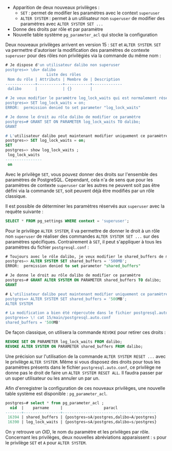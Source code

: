 <!--
Les commits sur ce sujet sont :

* https://git.postgresql.org/gitweb/?p=postgresql.git;a=commit;h=a0ffa885e478f5eeacc4e250e35ce25a4740c487 

Discussion

* https://gitlab.dalibo.info/formation/workshops/-/issues/162

-->

<div class="slide-content">

* Apparition de deux nouveaux privilèges :
  + `SET` : permet de modifier les paramètres avec le context `superuser`
  + `ALTER SYSTEM` : permet à un utilisateur non `superuser` de modifier des paramètres avec `ALTER SYSTEM SET ...`
* Donne des droits par rôle et par paramètre
* Nouvelle table système `pg_parameter_acl` qui stocke la configuration 

</div>

<div class="notes">

Deux nouveaux privilèges arrivent en version 15 : `SET` et `ALTER SYSTEM`. `SET` va permettre d'autoriser la modification 
des paramètres de contexte `superuser` pour des rôles non privilégiés via la commande du même nom :

```sql
# Je dispose d'un utilisateur dalibo non superuser
postgres=> \du+ dalibo
                  Liste des rôles
 Nom du rôle | Attributs | Membre de | Description 
-------------+-----------+-----------+-------------
 dalibo      |           | {}        | 

# Je veux modifier le paramètre log_lock_waits qui est normalement réservé au superuser
postgres=> SET log_lock_waits = on;
ERROR:  permission denied to set parameter "log_lock_waits"

# Je donne le droit au rôle dalibo de modifier ce paramètre
postgres=# GRANT SET ON PARAMETER log_lock_waits TO dalibo;
GRANT

# L'utilisateur dalibo peut maintenant modifier uniquement ce paramètre
postgres=> SET log_lock_waits = on;
SET
postgres=> show log_lock_waits ;
 log_lock_waits 
----------------
 on
```

Avec le privilège `SET`, vous pouvez donner des droits sur l'ensemble des paramètres de PostgreSQL. Cependant, cela n'a de sens 
que pour les paramètres de contexte `superuser` car les autres ne peuvent soit pas être défini via la commande `SET`, soit peuvent 
déjà être modifiés par un rôle classique.

Il est possible de déterminer les paramètres réservés aux `superuser` avec la requête suivante :

```sql
SELECT * FROM pg_settings WHERE context = 'superuser';
```

Pour le privilège `ALTER SYSTEM`, il va permettre de donner le droit à un rôle non `superuser` de réaliser des commandes `ALTER SYSTEM SET ...` sur 
des paramètres spécifiques. Contrairement à `SET`, il peut s'appliquer à tous les paramètres du fichier `postgresql.conf` :

```sql
# Toujours avec le rôle dalibo, je veux modifier le shared_buffers de mon instance
postgres=> ALTER SYSTEM SET shared_buffers = '500MB';
ERROR:  permission denied to set parameter "shared_buffers"

# Je donne le droit au rôle dalibo de modifier ce paramètre
postgres=# GRANT ALTER SYSTEM ON PARAMETER shared_buffers TO dalibo;
GRANT

# L'utilisateur dalibo peut maintenant modifier uniquement ce paramètre
postgres=> ALTER SYSTEM SET shared_buffers = '500MB';
ALTER SYSTEM

# La modification a bien été répercutée dans le fichier postgresql.auto.conf
postgres=> \! cat 15/main/postgresql.auto.conf
shared_buffers = '500MB'
```

De façon classique, on utilisera la commande `REVOKE` pour retirer ces droits :

```sql
REVOKE SET ON PARAMETER log_lock_waits FROM dalibo;
REVOKE ALTER SYSTEM ON PARAMETER shared_buffers FROM dalibo;
```

Une précision sur l'utilisation de la commande `ALTER SYSTEM RESET ...` avec le privilège `ALTER SYSTEM`. Même si vous disposez des droits 
pour tous les paramètres présents dans le fichier `postgresql.auto.conf`, ce privilège ne donne pas le droit de faire un `ALTER SYSTEM RESET ALL`.
Il faudra passer par un super utilisateur ou les annuler un par un.

Afin d'enregistrer la configuration de ces nouveaux privilèges, une nouvelle table système est disponible : `pg_parameter_acl`.

```sql
postgres=# select * from pg_parameter_acl ;
  oid  |    parname     |                  paracl                          
-------+----------------+-----------------------------------------
 16394 | shared_buffers | {postgres=sA/postgres,dalibo=A/postgres}
 16390 | log_lock_waits | {postgres=sA/postgres,dalibo=s/postgres}
```

On y retrouve un _OID_, le nom du paramètre et les privilèges par rôle. Concernant les privilèges, deux nouvelles abréviations 
apparaissent : `s` pour le privilège `SET` et `A` pour `ALTER SYSTEM`. 

</div>
